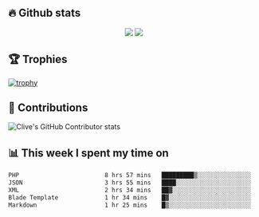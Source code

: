 ## &#128293; Github stats

<!-- GitHub Readme Streak Stats - https://github.com/DenverCoder1/github-readme-streak-stats -->
<p align="center">

<picture>
  <source 
    srcset="https://github-readme-stats.vercel.app/api?username=clivewalkden&count_private=true&show_icons=true&theme=darcula"
    media="(prefers-color-scheme: dark)"
  />
  <source
    srcset="https://github-readme-stats.vercel.app/api?username=clivewalkden&count_private=true&show_icons=true&theme=calm"
    media="(prefers-color-scheme: light), (prefers-color-scheme: no-preference)"
  />
  <img src="https://github-readme-stats.vercel.app/api?username=clivewalkden&count_private=true&show_icons=true&theme=darcula" />
</picture>

<a href="https://git.io/streak-stats" target="_blank">
  <img src="http://github-readme-streak-stats.herokuapp.com?user=clivewalkden&theme=darcula&date_format=j%20M%5B%20Y%5D" />
</a>

</p>

## &#127942; Trophies
[![trophy](https://github-profile-trophy.vercel.app/?username=clivewalkden&theme=onedark)](https://github.com/clivewalkden/github-profile-trophy)

## &#129309; Contributions
![Clive's GitHub Contributor stats](https://github-contributor-stats.vercel.app/api?username=clivewalkden)

## &#128202; This week I spent my time on
<!--START_SECTION:waka-->

```txt
PHP                        8 hrs 57 mins   █████████▒░░░░░░░░░░░░░░░   37.28 %
JSON                       3 hrs 55 mins   ████░░░░░░░░░░░░░░░░░░░░░   16.30 %
XML                        2 hrs 34 mins   ██▓░░░░░░░░░░░░░░░░░░░░░░   10.72 %
Blade Template             1 hr 34 mins    █▓░░░░░░░░░░░░░░░░░░░░░░░   06.55 %
Markdown                   1 hr 25 mins    █▒░░░░░░░░░░░░░░░░░░░░░░░   05.91 %
```

<!--END_SECTION:waka-->
